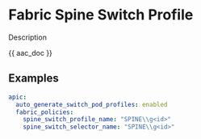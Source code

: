 # Fabric Spine Switch Profile

Description

{{ aac_doc }}
## Examples

```yaml
apic:
  auto_generate_switch_pod_profiles: enabled
  fabric_policies:
    spine_switch_profile_name: "SPINE\\g<id>"
    spine_switch_selector_name: "SPINE\\g<id>"
```
